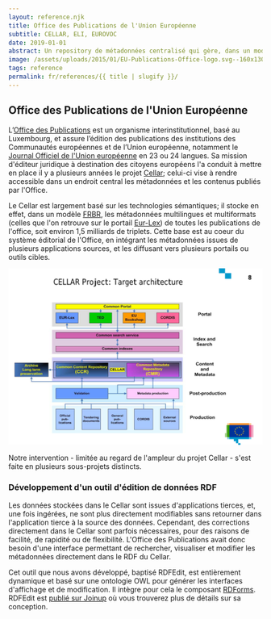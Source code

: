 ```yaml
---
layout: reference.njk
title: Office des Publications de l'Union Européenne
subtitle: CELLAR, ELI, EUROVOC
date: 2019-01-01
abstract: Un repository de métadonnées centralisé qui gère, dans un modèle FRBR, les métadonnées multilingues et multiformats des publications de l'UE.
image: /assets/uploads/2015/01/EU-Publications-Office-logo.svg--160x130.png
tags: reference
permalink: fr/references/{{ title | slugify }}/
---
```


## Office des Publications de l'Union Européenne

L’[Office des Publications](http://publications.europa.eu/) est un organisme interinstitutionnel, basé au Luxembourg, et assure l’édition des publications des institutions des Communautés européennes et de l’Union européenne, notamment le [Journal Officiel de l'Union européenne](http://eur-lex.europa.eu/oj/direct-access.html) en 23 ou 24 langues. Sa mission d'éditeur juridique à destination des citoyens européens l'a conduit à mettre en place il y a plusieurs années le projet [Cellar](http://www.w3.org/International/multilingualweb/luxembourg/slides/41-schmitz.pdf); celui-ci vise à rendre accessible dans un endroit central les métadonnées et les contenus publiés par l'Office.

Le Cellar est largement basé sur les technologies sémantiques; il stocke en effet, dans un modèle [FRBR](http://fr.wikipedia.org/wiki/Sp%C3%A9cifications_fonctionnelles_des_notices_bibliographiques), les métadonnées multilingues et multiformats (celles que l'on retrouve sur le portail [Eur-Lex](http://eur-lex.europa.eu/)) de toutes les publications de l'office, soit environ 1,5 milliards de triplets. Cette base est au coeur du système éditorial de l'Office, en intégrant les métadonnées issues de plusieurs applications sources, et les diffusant vers plusieurs portails ou outils cibles.

![screenshot scoLOMFR](/assets/uploads/2015/01/cellar-architecture.png)


Notre intervention - limitée au regard de l'ampleur du projet Cellar - s'est faite en plusieurs sous-projets distincts.

### Développement d'un outil d'édition de données RDF

Les données stockées dans le Cellar sont issues d'applications tierces, et, une fois ingérées, ne sont plus directement modifiables sans retourner dans l'application tierce à la source des données. Cependant, des corrections directement dans le Cellar sont parfois nécessaires, pour des raisons de facilité, de rapidité ou de flexibilité. L'Office des Publications avait donc besoin d'une interface permettant de rechercher, visualiser et modifier les métadonnées directement dans le RDF du Cellar.

Cet outil que nous avons développé, baptisé RDFEdit, est entièrement dynamique et basé sur une ontologie OWL pour générer les interfaces d'affichage et de modification. Il intègre pour cela le composant [RDForms](http://rdforms.org/). RDFEdit est [publié sur Joinup](https://joinup.ec.europa.eu/software/rdfedit/description) où vous trouverez plus de détails sur sa conception.
